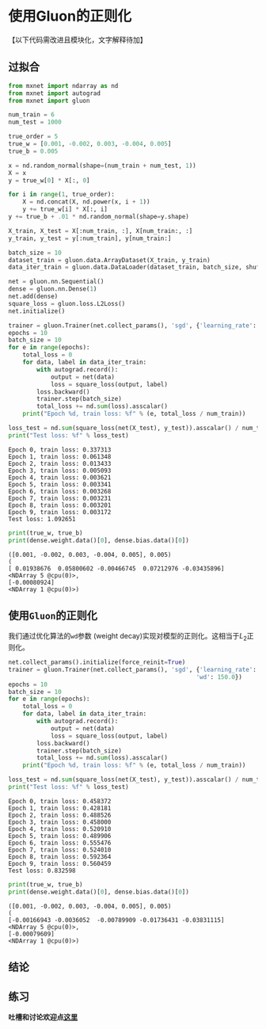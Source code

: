 # 使用Gluon的正则化

【以下代码需改进且模块化，文字解释待加】

## 过拟合


```python
from mxnet import ndarray as nd
from mxnet import autograd
from mxnet import gluon
```


```python
num_train = 6
num_test = 1000

true_order = 5
true_w = [0.001, -0.002, 0.003, -0.004, 0.005]
true_b = 0.005

x = nd.random_normal(shape=(num_train + num_test, 1))
X = x
y = true_w[0] * X[:, 0]

for i in range(1, true_order):
    X = nd.concat(X, nd.power(x, i + 1))
    y += true_w[i] * X[:, i]
y += true_b + .01 * nd.random_normal(shape=y.shape)

X_train, X_test = X[:num_train, :], X[num_train:, :]
y_train, y_test = y[:num_train], y[num_train:]

batch_size = 10
dataset_train = gluon.data.ArrayDataset(X_train, y_train)
data_iter_train = gluon.data.DataLoader(dataset_train, batch_size, shuffle=True)
```


```python
net = gluon.nn.Sequential()
dense = gluon.nn.Dense(1)
net.add(dense)
square_loss = gluon.loss.L2Loss()
net.initialize()
```


```python
trainer = gluon.Trainer(net.collect_params(), 'sgd', {'learning_rate': 0.004})
epochs = 10
batch_size = 10
for e in range(epochs):
    total_loss = 0
    for data, label in data_iter_train:
        with autograd.record():
            output = net(data)
            loss = square_loss(output, label)
        loss.backward()
        trainer.step(batch_size)
        total_loss += nd.sum(loss).asscalar()
    print("Epoch %d, train loss: %f" % (e, total_loss / num_train))

loss_test = nd.sum(square_loss(net(X_test), y_test)).asscalar() / num_test
print("Test loss: %f" % loss_test)
```


    Epoch 0, train loss: 0.337313
    Epoch 1, train loss: 0.061348
    Epoch 2, train loss: 0.013433
    Epoch 3, train loss: 0.005093
    Epoch 4, train loss: 0.003621
    Epoch 5, train loss: 0.003341
    Epoch 6, train loss: 0.003268
    Epoch 7, train loss: 0.003231
    Epoch 8, train loss: 0.003201
    Epoch 9, train loss: 0.003172
    Test loss: 1.092651





```python
print(true_w, true_b)
print(dense.weight.data()[0], dense.bias.data()[0])
```


    ([0.001, -0.002, 0.003, -0.004, 0.005], 0.005)
    (
    [ 0.01938676  0.05800602 -0.00466745  0.07212976 -0.03435896]
    <NDArray 5 @cpu(0)>, 
    [-0.00080924]
    <NDArray 1 @cpu(0)>)



## 使用``Gluon``的正则化

我们通过优化算法的``wd``参数 (weight decay)实现对模型的正则化。这相当于$L_2$正则化。


```python
net.collect_params().initialize(force_reinit=True)
trainer = gluon.Trainer(net.collect_params(), 'sgd', {'learning_rate': 0.004,
                                                     'wd': 150.0})
epochs = 10
batch_size = 10
for e in range(epochs):
    total_loss = 0
    for data, label in data_iter_train:
        with autograd.record():
            output = net(data)
            loss = square_loss(output, label)
        loss.backward()
        trainer.step(batch_size)
        total_loss += nd.sum(loss).asscalar()
    print("Epoch %d, train loss: %f" % (e, total_loss / num_train))

loss_test = nd.sum(square_loss(net(X_test), y_test)).asscalar() / num_test
print("Test loss: %f" % loss_test)
```


    Epoch 0, train loss: 0.458372
    Epoch 1, train loss: 0.428181
    Epoch 2, train loss: 0.488526
    Epoch 3, train loss: 0.458000
    Epoch 4, train loss: 0.520910
    Epoch 5, train loss: 0.489906
    Epoch 6, train loss: 0.555476
    Epoch 7, train loss: 0.524010
    Epoch 8, train loss: 0.592364
    Epoch 9, train loss: 0.560459
    Test loss: 0.832598





```python
print(true_w, true_b)
print(dense.weight.data()[0], dense.bias.data()[0])
```


    ([0.001, -0.002, 0.003, -0.004, 0.005], 0.005)
    (
    [-0.00166943 -0.0036052  -0.00789909 -0.01736431 -0.03831115]
    <NDArray 5 @cpu(0)>, 
    [-0.00079609]
    <NDArray 1 @cpu(0)>)



## 结论



## 练习



**吐槽和讨论欢迎点[这里](https://discuss.gluon.ai/t/topic/743)**

